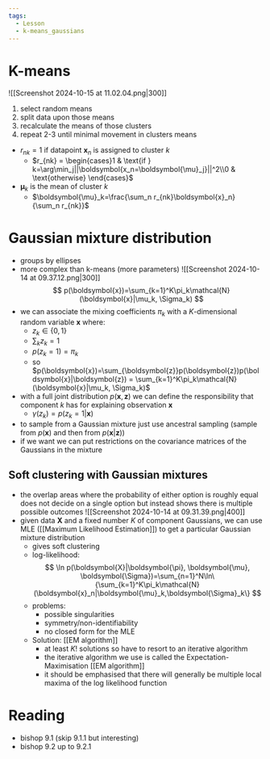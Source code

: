 ```yaml
---
tags:
  - Lesson
  - k-means_gaussians
---
```

# K-means
![[Screenshot 2024-10-15 at 11.02.04.png|300]]
1. select random means
2. split data upon those means
3. recalculate the means of those clusters
4. repeat 2-3 until minimal movement in clusters means

- $r_{nk}=1$ if datapoint $\boldsymbol{x}_n$ is assigned to cluster $k$
	- $r_{nk} = \begin{cases}1 & \text{if } k=\arg\min_j||\boldsymbol{x_n=\boldsymbol{\mu}_j}||^2\\0 & \text{otherwise} \end{cases}$ 
- $\boldsymbol{\mu}_k$ is the mean of cluster $k$
	- $\boldsymbol{\mu}_k=\frac{\sum_n r_{nk}\boldsymbol{x}_n}{\sum_n r_{nk}}$ 
# Gaussian mixture distribution
- groups by ellipses
- more complex than k-means (more parameters)
![[Screenshot 2024-10-14 at 09.37.12.png|300]]
$$
p(\boldsymbol{x})=\sum_{k=1}^K\pi_k\mathcal{N}(\boldsymbol{x}|\mu_k, \Sigma_k)
$$
- we can associate the mixing coefficients $\pi_k$ with a $K$-dimensional random variable $\boldsymbol{x}$ where:
	- $z_k \in \{0,1\}$
	- $\sum_kz_k=1$
	- $p(z_k=1)=\pi_k$
	- so $p(\boldsymbol{x})=\sum_{\boldsymbol{z}}p(\boldsymbol{z})p(\boldsymbol{x}|\boldsymbol{z}) = \sum_{k=1}^K\pi_k\mathcal{N}(\boldsymbol{x}|\mu_k, \Sigma_k)$
- with a full joint distribution $p(\boldsymbol{x}, \boldsymbol{z})$ we can define the responsibility that component $k$ has for explaining observation $\boldsymbol{x}$
	- $\gamma(z_k)=p(z_k=1|\boldsymbol{x})$
- to sample from a Gaussian mixture just use ancestral sampling (sample from $p(\boldsymbol{x})$ and then from $p(\boldsymbol{x}|\boldsymbol{z})$)
- if we want we can put restrictions on the covariance matrices of the Gaussians in the mixture
## Soft clustering with Gaussian mixtures
- the overlap areas where the probability of either option is roughly equal does not decide on a single option but instead shows there is multiple possible outcomes
![[Screenshot 2024-10-14 at 09.31.39.png|400]]
- given data $\boldsymbol{X}$ and a fixed number $K$ of component Gaussians, we can use MLE ([[Maximum Likelihood Estimation]]) to get a particular Gaussian mixture distribution
	- gives soft clustering
	- log-likelihood: 
	$$
	\ln p(\boldsymbol{X}|\boldsymbol{\pi}, \boldsymbol{\mu}, \boldsymbol{\Sigma})=\sum_{n=1}^N\ln\{\sum_{k=1}^K\pi_k\mathcal{N}(\boldsymbol{x}_n|\boldsymbol{\mu}_k,\boldsymbol{\Sigma}_k\}
	$$
	- problems:
		- possible singularities
		- symmetry/non-identifiability
		- no closed form for the MLE
	- Solution: [[EM algorithm]]
		- at least $K!$ solutions so have to resort to an iterative algorithm
		- the iterative algorithm we use is called the Expectation-Maximisation [[EM algorithm]]
		- it should be emphasised that there will generally be multiple local maxima of the log likelihood function
# Reading
- bishop 9.1 (skip 9.1.1 but interesting)
- bishop 9.2 up to 9.2.1
